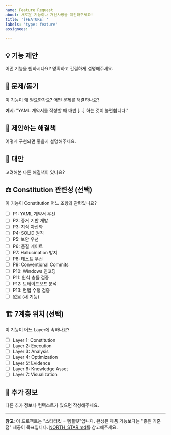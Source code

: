 ```yaml
---
name: Feature Request
about: 새로운 기능이나 개선사항을 제안해주세요!
title: '[FEATURE] '
labels: 'type: feature'
assignees: ''

---
```


## 💡 기능 제안
어떤 기능을 원하시나요? 명확하고 간결하게 설명해주세요.

## 🎯 문제/동기
이 기능이 왜 필요한가요? 어떤 문제를 해결하나요?

**예시**: "YAML 계약서를 작성할 때 매번 [...] 하는 것이 불편합니다."

## 💭 제안하는 해결책
어떻게 구현되면 좋을지 설명해주세요.

## 🔄 대안
고려해본 다른 해결책이 있나요?

## ⚖️ Constitution 관련성 (선택)
이 기능이 Constitution 어느 조항과 관련있나요?
- [ ] P1: YAML 계약서 우선
- [ ] P2: 증거 기반 개발
- [ ] P3: 지식 자산화
- [ ] P4: SOLID 원칙
- [ ] P5: 보안 우선
- [ ] P6: 품질 게이트
- [ ] P7: Hallucination 방지
- [ ] P8: 테스트 우선
- [ ] P9: Conventional Commits
- [ ] P10: Windows 인코딩
- [ ] P11: 원칙 충돌 검증
- [ ] P12: 트레이드오프 분석
- [ ] P13: 헌법 수정 검증
- [ ] 없음 (새 기능)

## 🏗️ 7계층 위치 (선택)
이 기능이 어느 Layer에 속하나요?
- [ ] Layer 1: Constitution
- [ ] Layer 2: Execution
- [ ] Layer 3: Analysis
- [ ] Layer 4: Optimization
- [ ] Layer 5: Evidence
- [ ] Layer 6: Knowledge Asset
- [ ] Layer 7: Visualization

## 📝 추가 정보
다른 추가 정보나 컨텍스트가 있으면 작성해주세요.

---

**참고**: 이 프로젝트는 "스타터킷 = 템플릿"입니다. 완성된 제품 기능보다는 "좋은 기준점" 제공이 목표입니다. [NORTH_STAR.md](https://github.com/positivef/dev-rules-starter-kit/blob/main/NORTH_STAR.md)를 참고해주세요.
